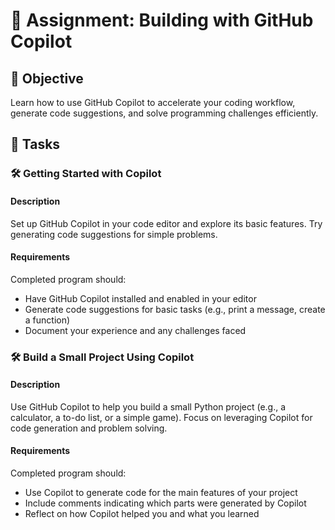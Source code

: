 # 📘 Assignment: Building with GitHub Copilot

## 🎯 Objective

Learn how to use GitHub Copilot to accelerate your coding workflow, generate code suggestions, and solve programming challenges efficiently.

## 📝 Tasks

### 🛠️	Getting Started with Copilot

#### Description
Set up GitHub Copilot in your code editor and explore its basic features. Try generating code suggestions for simple problems.

#### Requirements
Completed program should:

- Have GitHub Copilot installed and enabled in your editor
- Generate code suggestions for basic tasks (e.g., print a message, create a function)
- Document your experience and any challenges faced


### 🛠️	Build a Small Project Using Copilot

#### Description
Use GitHub Copilot to help you build a small Python project (e.g., a calculator, a to-do list, or a simple game). Focus on leveraging Copilot for code generation and problem solving.

#### Requirements
Completed program should:

- Use Copilot to generate code for the main features of your project
- Include comments indicating which parts were generated by Copilot
- Reflect on how Copilot helped you and what you learned
